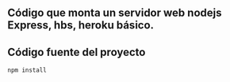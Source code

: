 ## Código que monta un servidor web nodejs Express, hbs, heroku básico.

## Código fuente del proyecto

```
npm install
```

